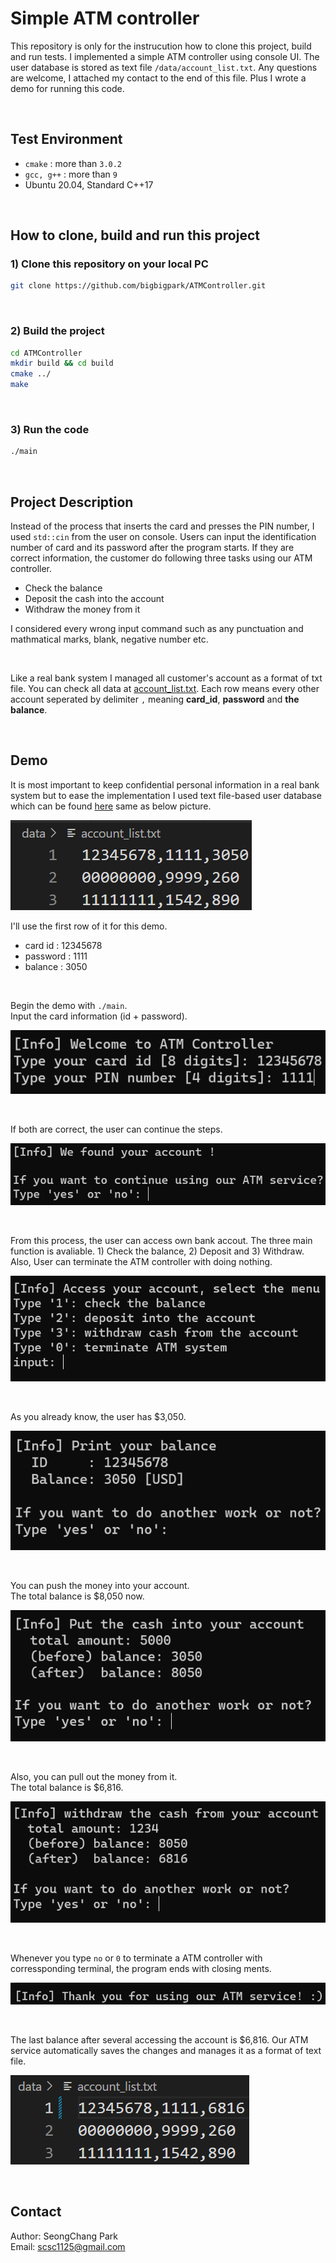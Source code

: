 # Simple ATM controller

This repository is only for the instrucution how to clone this project, build and run tests. I implemented a simple ATM controller using console UI. The user database is stored as text file `/data/account_list.txt`. Any questions are welcome, I attached my contact to the end of this file. Plus I wrote a demo for running this code.

<br/>

## Test Environment

* `cmake` : more than `3.0.2`
* `gcc, g++` :  more than `9`
* Ubuntu 20.04, Standard C++17

<br/>

## How to clone, build and run this project

### 1) Clone this repository on your local PC

~~~bash
git clone https://github.com/bigbigpark/ATMController.git
~~~
<br/>

### 2) Build the project

~~~bash
cd ATMController
mkdir build && cd build
cmake ../
make
~~~

<br/>

### 3) Run the code

~~~bash
./main
~~~

<br/>

## Project Description

Instead of the process that inserts the card and presses the PIN number, I used `std::cin` from the user on console. Users can input the identification number of card and its password after the program starts. If they are correct information, the customer do following three tasks using our ATM controller.

* Check the balance
* Deposit the cash into the account
* Withdraw the money from it

I considered every wrong input command such as any punctuation and mathmatical marks, blank, negative number etc.


<br/>

Like a real bank system I managed all customer's account as a format of txt file. You can check all data at [account_list.txt](/data/account_list.txt). Each row means every other account seperated by delimiter `,` meaning **card_id**, **password** and **the balance**.

<br/>

## Demo

It is most important to keep confidential personal information in a real bank system but to ease the implementation I used text file-based user database which can be found [here](/data/account_list.txt) same as below picture.

![](/fig/database.png)

I'll use the first row of it for this demo. <br/>
* card id : 12345678
* password : 1111
* balance : 3050

<br/>

Begin the demo with `./main`. <br/>
Input the card information (id + password).

![](/fig/1.png)

<br/>

If both are correct, the user can continue the steps.

![](/fig/2.png)

<br/>

From this process, the user can access own bank accout. The three main function is avaliable. 1) Check the balance, 2) Deposit and 3) Withdraw. Also, User can terminate the ATM controller with doing nothing.

![](/fig/3.png)

<br/>

As you already know, the user has $3,050. <br/>

![](/fig/4.png)

<br/>

You can push the money into your account. <br/>
The total balance is $8,050 now. <br/>

![](/fig/5.png)

<br/>

Also, you can pull out the money from it. <br/>
The total balance is $6,816. <br/>

![](/fig/6.png)

<br/>

Whenever you type `no` or `0` to terminate a ATM controller with corressponding terminal, the program ends with closing ments.

![](/fig/7.png)

<br/>

The last balance after several accessing the account is $6,816. Our ATM service automatically saves the changes and manages it as a format of text file.

![](/fig/8.png)

<br/>

## Contact

Author: SeongChang Park <br/>
Email: scsc1125@gmail.com